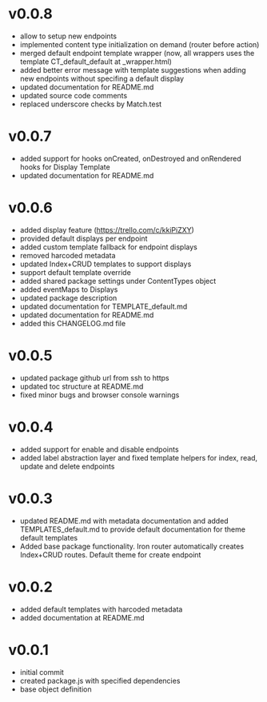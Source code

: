 # v0.0.8

- allow to setup new endpoints
- implemented content type initialization on demand (router before action)
- merged default endpoint template wrapper (now, all wrappers uses the template CT_default_default at _wrapper.html)
- added better error message with template suggestions when adding new endpoints without specifing a default display
- updated documentation for README.md
- updated source code comments
- replaced underscore checks by Match.test

# v0.0.7

- added support for hooks onCreated, onDestroyed and onRendered hooks for Display Template
- updated documentation for README.md

# v0.0.6

- added display feature (https://trello.com/c/kkiPiZXY)
- provided default displays per endpoint
- added custom template fallback for endpoint displays
- removed harcoded metadata
- updated Index+CRUD templates to support displays
- support default template override
- added shared package settings under ContentTypes object
- added eventMaps to Displays
- updated package description
- updated documentation for TEMPLATE_default.md
- updated documentation for README.md
- added this CHANGELOG.md file

# v0.0.5

- updated package github url from ssh to https
- updated toc structure at README.md
- fixed minor bugs and browser console warnings

# v0.0.4

- added support for enable and disable endpoints
- added label abstraction layer and fixed template helpers for index, read, update and delete endpoints

# v0.0.3

- updated README.md with metadata documentation and added TEMPLATES_default.md to provide default documentation for theme default templates
- Added base package functionality. Iron router automatically creates Index+CRUD routes. Default theme for create endpoint

# v0.0.2

- added default templates with harcoded metadata
- added documentation at README.md

# v0.0.1

- initial commit
- created package.js with specified dependencies
- base object definition
